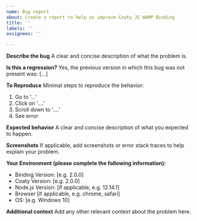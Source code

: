 ```yaml
---
name: Bug report
about: Create a report to help us improve Coaty JS WAMP Binding
title: ''
labels: ''
assignees: ''

---
```


<!--*************************************************************************************************
To expedite issue processing please search open and closed issues before submitting a new one.
Existing issues often contain information about workarounds, resolution, or progress updates.
**************************************************************************************************-->

**Describe the bug**
A clear and concise description of what the problem is.

**Is this a regression?**
Yes, the previous version in which this bug was not present was: [...]

**To Reproduce**
Minimal steps to reproduce the behavior:
1. Go to '...'
2. Click on '....'
3. Scroll down to '....'
4. See error

**Expected behavior**
A clear and concise description of what you expected to happen.

**Screenshots**
If applicable, add screenshots or error stack traces to help explain your problem.

**Your Environment (please complete the following information):**
- Binding Version: [e.g. 2.0.0]
- Coaty Version: [e.g. 2.0.0]
- Node.js Version: [if applicable, e.g. 12.14.1]
- Browser [if applicable, e.g. chrome, safari]
- OS: [e.g. Windows 10]

**Additional context**
Add any other relevant context about the problem here.
